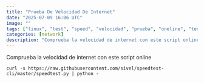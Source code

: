 ```yaml
---
title: "Prueba De Velocidad De Internet"
date: "2025-07-09 16:06 UTC"
image: ""
tags: ["linux", "test", "speed", "velocidad", "prueba", "oneline", "terminal"]
categories: [network]
description: "Comprueba la velocidad de internet con este script online"
---
```


Comprueba la velocidad de internet con este script online

```
curl -s https://raw.githubusercontent.com/sivel/speedtest-cli/master/speedtest.py | python -
```
